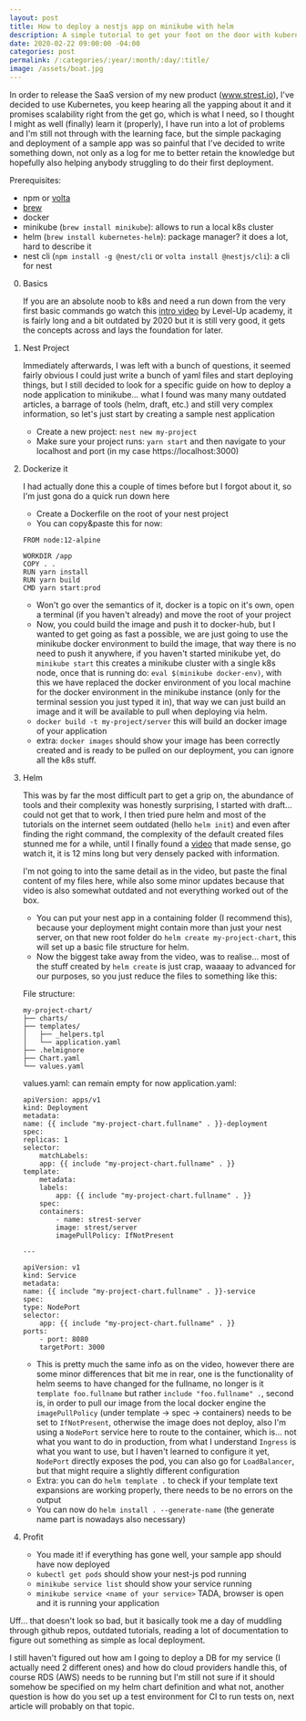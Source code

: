 ```yaml
---
layout: post
title: How to deploy a nestjs app on minikube with helm
description: A simple tutorial to get your foot on the door with kubernetes
date: 2020-02-22 09:00:00 -04:00
categories: post
permalink: /:categories/:year/:month/:day/:title/
image: /assets/boat.jpg
---
```


In order to release the SaaS version of my new product (www.strest.io), I've decided to use Kubernetes, you keep hearing all the yapping about it and it promises scalability right from the get go, which is what I need, so I thought I might as well (finally) learn it (properly), I have run into a lot of problems and I'm still not through with the learning face, but the simple packaging and deployment of a sample app was so painful that I've decided to write something down, not only as a log for me to better retain the knowledge but hopefully also helping anybody struggling to do their first deployment.

Prerequisites:

- npm or [volta](volta.sh)
- [brew](brew.sh)
- docker
- minikube (`brew install minikube`): allows to run a local k8s cluster
- helm (`brew install kubernetes-helm`): package manager? it does a lot, hard to describe it
- nest cli (`npm install -g @nest/cli` or `volta install @nestjs/cli`): a cli for nest

0. Basics

    If you are an absolute noob to k8s and need a run down from the very first basic commands go watch this [intro video](https://www.youtube.com/watch?v=gpmerrSpbHg) by Level-Up academy, it is fairly long and a bit outdated by 2020 but it is still very good, it gets the concepts across and lays the foundation for later.

1. Nest Project

    Immediately afterwards, I was left with a bunch of questions, it seemed fairly obvious I could just write a bunch of yaml files and start deploying things, but I still decided to look for a specific guide on how to deploy a node application to minikube... what I found was many many outdated articles, a barrage of tools (helm, draft, etc.) and still very complex information, so let's just start by creating a sample nest application

    - Create a new project: `nest new my-project`
    - Make sure your project runs: `yarn start` and then navigate to your localhost and port (in my case https://localhost:3000)

2. Dockerize it

    I had actually done this a couple of times before but I forgot about it, so I'm just gona do a quick run down here

    - Create a Dockerfile on the root of your nest project
    - You can copy&paste this for now:
    ```
    FROM node:12-alpine
    
    WORKDIR /app
    COPY . .
    RUN yarn install
    RUN yarn build
    CMD yarn start:prod
    ```
    - Won't go over the semantics of it, docker is a topic on it's own, open a terminal (if you haven't already) and move the root of your project
    - Now, you could build the image and push it to docker-hub, but I wanted to get going as fast a possible, we are just going to use the minikube docker environment to build the image, that way there is no need to push it anywhere, if you haven't started minikube yet, do `minikube start` this creates a minikube cluster with a single k8s node, once that is running do: `eval $(minikube docker-env)`, with this we have replaced the docker environment of you local machine for the docker environment in the minikube instance (only for the terminal session you just typed it in), that way we can just build an image and it will be available to pull when deploying via helm.
    - `docker build -t my-project/server` this will build an docker image of your application
    - extra: `docker images` should show your image has been correctly created and is ready to be pulled on our deployment, you can ignore all the k8s stuff.

3. Helm

    This was by far the most difficult part to get a grip on, the abundance of tools and their complexity was honestly surprising, I started with draft... could not get that to work, I then tried pure helm and most of the tutorials on the internet seem outdated (hello `helm init`) and even after finding the right command, the complexity of the default created files stunned me for a while, until I finally found a [video](https://www.youtube.com/watch?v=9cwjtN3gkD4) that made sense, go watch it, it is 12 mins long but very densely packed with information.

    I'm not going to into the same detail as in the video, but paste the final content of my files here, while also some minor updates because that video is also somewhat outdated and not everything worked out of the box.

    - You can put your nest app in a containing folder (I recommend this), because your deployment might contain more than just your nest server, on that new root folder do `helm create my-project-chart`, this will set up a basic file structure for helm.
    - Now the biggest take away from the video, was to realise... most of the stuff created by `helm create` is just crap, waaaay to advanced for our purposes, so you just reduce the files to something like this:
    
    File structure:
    ```
    my-project-chart/
    ├── charts/
    ├── templates/
    │   ├── _helpers.tpl
    │   └── application.yaml
    ├── .helmignore
    ├── Chart.yaml
    └── values.yaml
    ```

    values.yaml: can remain empty for now
    application.yaml:
    ```
    apiVersion: apps/v1
    kind: Deployment
    metadata:
    name: {{ include "my-project-chart.fullname" . }}-deployment
    spec:
    replicas: 1
    selector:
        matchLabels:
        app: {{ include "my-project-chart.fullname" . }}
    template:
        metadata:
        labels:
            app: {{ include "my-project-chart.fullname" . }}
        spec:
        containers:
            - name: strest-server
            image: strest/server
            imagePullPolicy: IfNotPresent

    ---

    apiVersion: v1
    kind: Service
    metadata:
    name: {{ include "my-project-chart.fullname" . }}-service
    spec:
    type: NodePort
    selector:
        app: {{ include "my-project-chart.fullname" . }}
    ports:
        - port: 8080
        targetPort: 3000
    ```

    - This is pretty much the same info as on the video, however there are some minor differences that bit me in rear, one is the functionality of helm seems to have changed for the fullname, no longer is it `template foo.fullname` but rather `include "foo.fullname" .`, second is, in order to pull our image from the local docker engine the `imagePullPolicy` (under template -> spec -> containers) needs to be set to `IfNotPresent`, otherwise the image does not deploy, also I'm using a `NodePort` service here to route to the container, which is... not what you want to do in production, from what I understand `Ingress` is what you want to use, but I haven't learned to configure it yet, `NodePort` directly exposes the pod, you can also go for `LoadBalancer`, but that might require a slightly different configuration
    - Extra: you can do `helm template .` to check if your template text expansions are working properly, there needs to be no errors on the output
    - You can now do `helm install . --generate-name` (the generate name part is nowadays also necessary)

4. Profit

    - You made it! if everything has gone well, your sample app should have now deployed
    - `kubectl get pods` should show your nest-js pod running
    - `minikube service list` should show your service running
    - `minikube service <name of your service>` TADA, browser is open and it is running your application

Uff... that doesn't look so bad, but it basically took me a day of muddling through github repos, outdated tutorials, reading a lot of documentation to figure out something as simple as local deployment.

I still haven't figured out how am I going to deploy a DB for my service (I actually need 2 different ones) and how do cloud providers handle this, of course RDS (AWS) needs to be running but I'm still not sure if it should somehow be specified on my helm chart definition and what not, another question is how do you set up a test environment for CI to run tests on, next article will probably on that topic.
